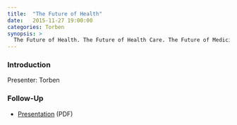 ```yaml
---
title:  "The Future of Health"
date:   2015-11-27 19:00:00
categories: Torben
synopsis: >
  The Future of Health. The Future of Health Care. The Future of Medicine
---
```


### Introduction


Presenter: Torben

### Follow-Up

* [Presentation](/assets/present/2015/future-of-health.pdf) (PDF)

